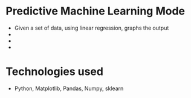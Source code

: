 # Predictive Machine Learning Mode
- Given a set of data, using linear regression, graphs the output
-
-
-
# Technologies used
- Python, Matplotlib, Pandas, Numpy, sklearn
